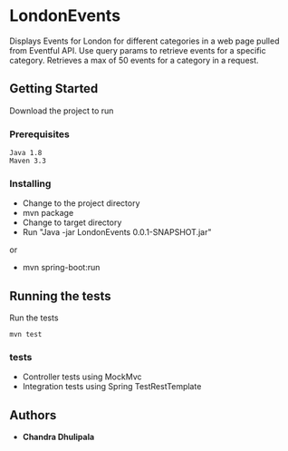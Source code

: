 # LondonEvents
Displays Events for London for different categories in a web page pulled from Eventful API. Use query params to retrieve events for a specific category. Retrieves a max of 50 events for a category in a request.

## Getting Started

Download the project to run

### Prerequisites

```
Java 1.8
Maven 3.3
```

### Installing

* Change to the project directory
* mvn package
* Change to target directory
* Run "Java -jar LondonEvents 0.0.1-SNAPSHOT.jar"

or

* mvn spring-boot:run


## Running the tests

Run the tests

```
mvn test
```

### tests

* Controller tests using MockMvc
* Integration tests using Spring TestRestTemplate


## Authors

* **Chandra Dhulipala**
